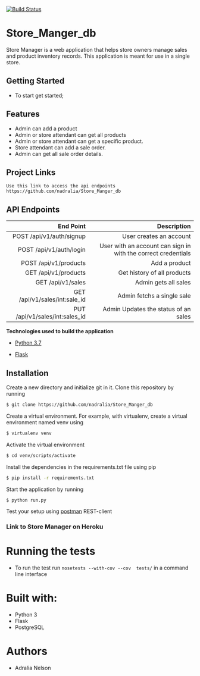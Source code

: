 [![Build Status](https://travis-ci.org/nadralia/Store_Manger_db.svg?branch=develop)](https://travis-ci.org/nadralia/Store_Manger_db)
# Store_Manger_db
Store Manager is a web application that helps store owners manage sales and product inventory records. This application is meant for use in a single store.

## Getting Started
- To start get started;
## Features 
- Admin can add a product
- Admin or store attendant can get all products
- Admin or store attendant can get a specific product.
- Store attendant can add a sale order.
- Admin can get all sale order details.


## Project Links

``` Use this link to access the api endpoints https://github.com/nadralia/Store_Manger_db ```

## API Endpoints

| End Point	                        | Description
|-------------------------------:   |-----------------------------------: | 
| POST /api/v1/auth/signup	        | User creates an account |
| POST /api/v1/auth/login	        | User with an account can sign in with the correct credentials |
| POST /api/v1/products             | Add a product |
| GET /api/v1/products              | Get history of all products |
| GET /api/v1/sales                 | Admin gets all sales |
| GET /api/v1/sales/int:sale_id 	| Admin fetchs a single sale |
| PUT /api/v1/sales/int:sales_id	| Admin Updates the status of an sales |


**Technologies used to build the application**

* [Python 3.7](https://docs.python.org/3/)

* [Flask](http://flask.pocoo.org/)


## Installation

Create a new directory and initialize git in it. Clone this repository by running
```sh
$ git clone https://github.com/nadralia/Store_Manger_db
```
Create a virtual environment. For example, with virtualenv, create a virtual environment named venv using
```sh
$ virtualenv venv
```
Activate the virtual environment
```sh
$ cd venv/scripts/activate
```
Install the dependencies in the requirements.txt file using pip
```sh
$ pip install -r requirements.txt
```

Start the application by running
```sh
$ python run.py
```
Test your setup using [postman](www.getpostman.com) REST-client


### Link to Store Manager on Heroku

# Running the tests

- To run the test run ```nosetests --with-cov --cov  tests/``` in a command line interface

# Built with:

- Python 3
- Flask
- PostgreSQL

# Authors

- Adralia Nelson

